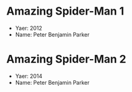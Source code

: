 # Amazing Spider-Man 1
- Yaer: 2012
- Name: Peter Benjamin Parker

# Amazing Spider-Man 2
- Yaer: 2014
- Name: Peter Benjamin Parker
